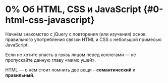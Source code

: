 # 0% Об HTML, CSS и JavaScript {#0-html-css-javascript}

Начнём знакомство с jQuery с повторения (или изучения) основ правильного употребления связки HTML и CSS с небольшой примесью JavaScript.

Если не хотите упасть в грязь лицом перед коллегами — не пропускайте данную главу «мимо ушей».

HTML — о нём стоит помнить две вещи – **семантический** и **правильный**.